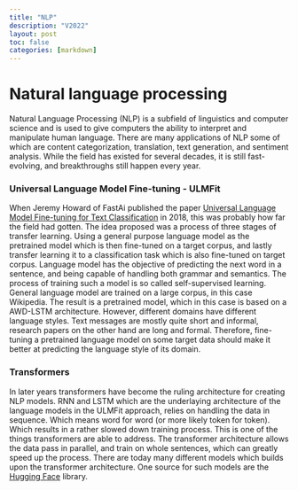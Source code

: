 ```yaml
---
title: "NLP"
description: "V2022"
layout: post
toc: false
categories: [markdown]
---
```


# Natural language processing
Natural Language Processing (NLP) is a subfield of linguistics and computer science and is used to give computers the ability to interpret and manipulate human language.
There are many applications of NLP some of which are content categorization, translation, text generation, and sentiment analysis.
While the field has existed for several decades, it is still fast-evolving, and breakthroughs still happen every year.

### Universal Language Model Fine-tuning - ULMFit
When Jeremy Howard of FastAi published the paper [Universal Language Model Fine-tuning for Text Classification](https://arxiv.org/abs/1801.06146) in 2018,
this was probably how far the field had gotten.
The idea proposed was a process of three stages of transfer learning.
Using a general purpose language model as the pretrained model which is then fine-tuned on a target corpus, and lastly transfer learning it to a classification task which is also fine-tuned on target corpus.
Language model has the objective of predicting the next word in a sentence,
and being capable of handling both grammar and semantics.
The process of training such a model is so called self-supervised learning.
General language model are trained on a large corpus, in this case Wikipedia.
The result is a pretrained model, which in this case is based on a AWD-LSTM architecture.
However, different domains have different language styles.
Text messages are mostly quite short and informal,
research papers on the other hand are long and formal.
Therefore, fine-tuning a pretrained language model on some target data should make it better at predicting the language style of its domain.

### Transformers
In later years transformers have become the ruling architecture for creating NLP models.
RNN and LSTM which are the underlaying architecture of the language models in the ULMFit approach,
relies on handling the data in sequence. Which means word for word (or more likely token for token).
Which results in a rather slowed down training process.
This is one of the things transformers are able to address.
The transformer architecture allows the data pass in parallel, and train on whole sentences, which can greatly speed up the process.
There are today many different models which builds upon the transformer architecture.
One source for such models are the [Hugging Face](https://huggingface.co) library.
